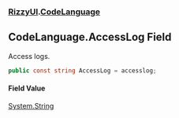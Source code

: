 ### [RizzyUI](RizzyUI 'RizzyUI').[CodeLanguage](RizzyUI.CodeLanguage 'RizzyUI.CodeLanguage')

## CodeLanguage.AccessLog Field

Access logs.

```csharp
public const string AccessLog = accesslog;
```

#### Field Value
[System.String](https://docs.microsoft.com/en-us/dotnet/api/System.String 'System.String')